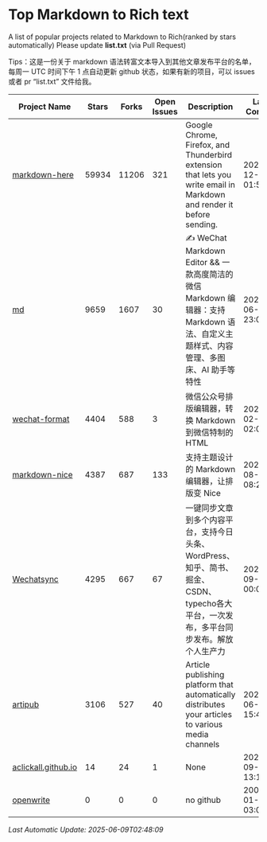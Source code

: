 # Top Markdown to Rich text
A list of popular projects related to Markdown to Rich(ranked by stars automatically)
Please update **list.txt** (via Pull Request)

Tips：这是一份关于 markdown 语法转富文本导入到其他文章发布平台的名单，每周一 UTC 时间下午 1 点自动更新 github 状态，如果有新的项目，可以 issues 或者 pr “list.txt” 文件给我。

| Project Name | Stars | Forks | Open Issues | Description | Last Commit |
| ------------ | ----- | ----- | ----------- | ----------- | ----------- |
| [markdown-here](https://github.com/adam-p/markdown-here) | 59934 | 11206 | 321 | Google Chrome, Firefox, and Thunderbird extension that lets you write email in Markdown and render it before sending. | 2024-12-11 01:56:41 |
| [md](https://github.com/doocs/md) | 9659 | 1607 | 30 | ✍ WeChat Markdown Editor && 一款高度简洁的微信 Markdown 编辑器：支持 Markdown 语法、自定义主题样式、内容管理、多图床、AI 助手等特性 | 2025-06-07 23:04:22 |
| [wechat-format](https://github.com/lyricat/wechat-format) | 4404 | 588 | 3 | 微信公众号排版编辑器，转换 Markdown 到微信特制的 HTML | 2025-02-22 02:01:44 |
| [markdown-nice](https://github.com/mdnice/markdown-nice) | 4387 | 687 | 133 | 支持主题设计的 Markdown 编辑器，让排版变 Nice | 2023-08-14 08:29:38 |
| [Wechatsync](https://github.com/wechatsync/Wechatsync) | 4295 | 667 | 67 | 一键同步文章到多个内容平台，支持今日头条、WordPress、知乎、简书、掘金、CSDN、typecho各大平台，一次发布，多平台同步发布。解放个人生产力 | 2023-09-05 00:03:46 |
| [artipub](https://github.com/crawlab-team/artipub) | 3106 | 527 | 40 | Article publishing platform that automatically distributes your articles to various media channels | 2021-06-12 15:46:38 |
| [aclickall.github.io](https://github.com/aclickall/aclickall.github.io) | 14 | 24 | 1 | None | 2024-09-09 13:14:15 |
| [openwrite](https://www.openwrite.cn/) | 0 | 0 | 0 | no github | 2006-01-02 03:04:05 |

*Last Automatic Update: 2025-06-09T02:48:09*